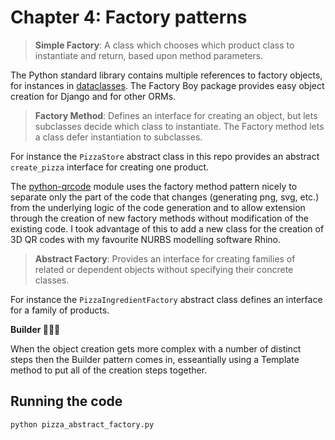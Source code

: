 # Chapter 4: Factory patterns

> **Simple Factory**: A class which chooses which product class to instantiate and return, based upon method parameters.

The Python standard library contains multiple references to factory objects, for instances
in [dataclasses](https://docs.python.org/3/library/dataclasses.html?highlight=factory).
The Factory Boy package provides easy object creation for Django
and for other ORMs.

> **Factory Method**: Defines an interface for creating an object, but lets subclasses decide which class to
> instantiate. The Factory method lets a class defer instantiation to subclasses.

For instance the `PizzaStore` abstract class in this repo provides an abstract `create_pizza` interface for creating one
product.

The [python-qrcode](https://github.com/dancergraham/python-qrcode) module uses the factory method pattern nicely to
separate only the part of the code that changes (generating png, svg, etc.) from the underlying logic of the code
generation and to allow extension through the creation of new factory methods without modification of the existing code.
I took advantage of this to add a new class for the creation of 3D QR codes with my favourite NURBS modelling software
Rhino.

> **Abstract Factory**: Provides an interface for creating families of related or dependent objects without specifying
> their concrete classes.

For instance the `PizzaIngredientFactory` abstract class defines an interface for a family of products.

**Builder 👷🏻‍♀️**

When the object creation gets more complex with a number of distinct steps then the Builder pattern comes in, 
esseantially using a Template method to put all of the creation steps together.

## Running the code

```bash
python pizza_abstract_factory.py
```
